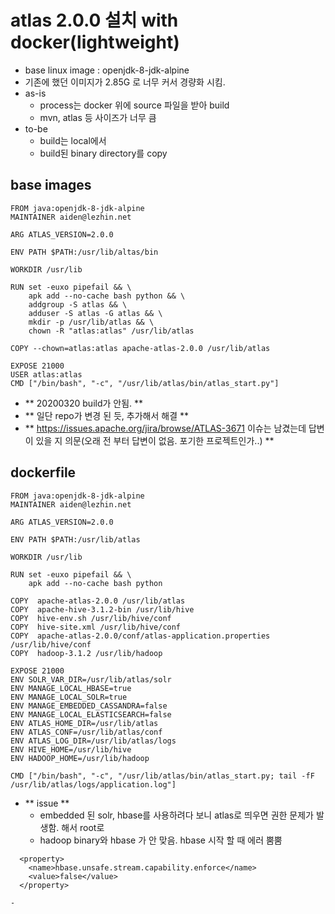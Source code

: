 # atlas 2.0.0 설치 with docker(lightweight)

- base linux image : openjdk-8-jdk-alpine
- 기존에 했던 이미지가 2.85G 로 너무 커서 경량화 시킴.
- as-is 
  - process는 docker 위에 source 파일을 받아 build
  - mvn, atlas 등 사이즈가 너무 큼
- to-be
  - build는 local에서 
  - build된 binary directory를 copy


## base images
```
FROM java:openjdk-8-jdk-alpine
MAINTAINER aiden@lezhin.net

ARG ATLAS_VERSION=2.0.0

ENV PATH $PATH:/usr/lib/altas/bin

WORKDIR /usr/lib

RUN set -euxo pipefail && \
    apk add --no-cache bash python && \
    addgroup -S atlas && \
    adduser -S atlas -G atlas && \
    mkdir -p /usr/lib/atlas && \
    chown -R "atlas:atlas" /usr/lib/atlas

COPY --chown=atlas:atlas apache-atlas-2.0.0 /usr/lib/atlas

EXPOSE 21000
USER atlas:atlas
CMD ["/bin/bash", "-c", "/usr/lib/atlas/bin/atlas_start.py"]

```

- ** 20200320 build가 안됨. **
- ** 일단 repo가 변경 된 듯, 추가해서 해결 **
- ** https://issues.apache.org/jira/browse/ATLAS-3671 이슈는 남겼는데 답변이 있을 지 의문(오래 전 부터 답변이 없음. 포기한 프로젝트인가..) **


## dockerfile
```
FROM java:openjdk-8-jdk-alpine
MAINTAINER aiden@lezhin.net

ARG ATLAS_VERSION=2.0.0

ENV PATH $PATH:/usr/lib/atlas

WORKDIR /usr/lib

RUN set -euxo pipefail && \
    apk add --no-cache bash python

COPY  apache-atlas-2.0.0 /usr/lib/atlas
COPY  apache-hive-3.1.2-bin /usr/lib/hive
COPY  hive-env.sh /usr/lib/hive/conf
COPY  hive-site.xml /usr/lib/hive/conf
COPY  apache-atlas-2.0.0/conf/atlas-application.properties /usr/lib/hive/conf
COPY  hadoop-3.1.2 /usr/lib/hadoop

EXPOSE 21000
ENV SOLR_VAR_DIR=/usr/lib/atlas/solr
ENV MANAGE_LOCAL_HBASE=true
ENV MANAGE_LOCAL_SOLR=true
ENV MANAGE_EMBEDDED_CASSANDRA=false
ENV MANAGE_LOCAL_ELASTICSEARCH=false
ENV ATLAS_HOME_DIR=/usr/lib/atlas
ENV ATLAS_CONF=/usr/lib/atlas/conf
ENV ATLAS_LOG_DIR=/usr/lib/atlas/logs
ENV HIVE_HOME=/usr/lib/hive
ENV HADOOP_HOME=/usr/lib/hadoop

CMD ["/bin/bash", "-c", "/usr/lib/atlas/bin/atlas_start.py; tail -fF /usr/lib/atlas/logs/application.log"]
```

- ** issue **
	- embedded 된 solr, hbase를 사용하려다 보니 atlas로 띄우면 권한 문제가 발생함. 해서 root로
	- hadoop binary와 hbase 가 안 맞음. hbase 시작 할 때 에러 뿜뿜
```
  <property>
    <name>hbase.unsafe.stream.capability.enforce</name>
    <value>false</value>
  </property>
```
	- 
